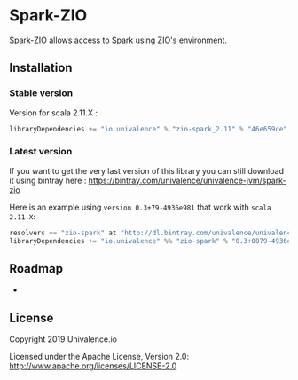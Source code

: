 Spark-ZIO
======================


Spark-ZIO allows access to Spark using ZIO's environment.

## Installation

### Stable version

Version for scala 2.11.X :

```scala
libraryDependencies += "io.univalence" % "zio-spark_2.11" % "46e659ce"
```

### Latest version

If you want to get the very last version of this library you can still download it using bintray here : https://bintray.com/univalence/univalence-jvm/spark-zio

Here is an example using ```version 0.3+79-4936e981``` that work with ```scala 2.11.X```:

```scala
resolvers += "zio-spark" at "http://dl.bintray.com/univalence/univalence-jvm"
libraryDependencies += "io.univalence" %% "zio-spark" % "0.3+0079-4936e981"
```

## Roadmap

- 


## License

Copyright 2019 Univalence.io

Licensed under the Apache License, Version 2.0:
http://www.apache.org/licenses/LICENSE-2.0
